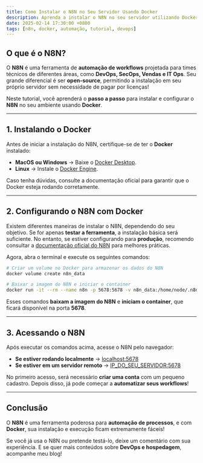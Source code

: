 ```yaml
---
title: Como Instalar o N8N no Seu Servidor Usando Docker  
description: Aprenda a instalar o N8N no seu servidor utilizando Docker e automatize seus workflows de forma simples e eficiente.  
date: 2025-02-14 17:30:00 +0800  
tags: [n8n, docker, automação, tutorial, devops]  
---
```


## O que é o N8N?  

O **N8N** é uma ferramenta de **automação de workflows** projetada para times técnicos de diferentes áreas, como **DevOps, SecOps, Vendas e IT Ops**. Seu grande diferencial é ser **open-source**, permitindo a instalação em seu próprio servidor sem necessidade de pagar por licenças!  

Neste tutorial, você aprenderá o **passo a passo** para instalar e configurar o **N8N** no seu ambiente usando **Docker**.  

---

## **1. Instalando o Docker**  

Antes de iniciar a instalação do N8N, certifique-se de ter o **Docker** instalado:  
- **MacOS ou Windows** → Baixe o [Docker Desktop](https://docs.docker.com/get-docker/).  
- **Linux** → Instale o [Docker Engine](https://docs.docker.com/engine/install/).  

Caso tenha dúvidas, consulte a documentação oficial para garantir que o Docker esteja rodando corretamente.  

---

## **2. Configurando o N8N com Docker**  

Existem diferentes maneiras de instalar o N8N, dependendo do seu objetivo. Se for apenas **testar a ferramenta**, a instalação básica será suficiente. No entanto, se estiver configurando para **produção**, recomendo consultar a [documentação oficial do N8N](https://docs.n8n.io/hosting/installation/docker/) para melhores práticas.  

Agora, abra o terminal e execute os seguintes comandos:  

```bash
# Criar um volume no Docker para armazenar os dados do N8N
docker volume create n8n_data

# Baixar a imagem do N8N e iniciar o container
docker run -it --rm --name n8n -p 5678:5678 -v n8n_data:/home/node/.n8n docker.n8n.io/n8nio/n8n
```

Esses comandos **baixam a imagem do N8N** e **iniciam o container**, que ficará disponível na porta **5678**.  

---

## **3. Acessando o N8N**  

Após executar os comandos acima, acesse o N8N pelo navegador:  

- **Se estiver rodando localmente** → [localhost:5678](localhost:5678)  
- **Se estiver em um servidor remoto** → [IP_DO_SEU_SERVIDOR:5678](IP_DO_SEU_SERVIDOR:5678)  

No primeiro acesso, será necessário **criar uma conta** com um pequeno cadastro. Depois disso, já pode começar a **automatizar seus workflows**! 

---

## **Conclusão**  

O **N8N** é uma ferramenta poderosa para **automação de processos**, e com **Docker**, sua instalação e execução ficam extremamente fáceis!  

Se você já usa o N8N ou pretende testá-lo, deixe um comentário com sua experiência. E se quer mais conteúdos sobre **DevOps e hospedagem**, acompanhe meu blog!  
